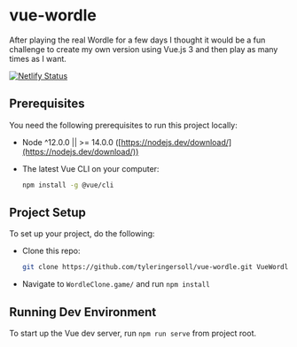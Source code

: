 # vue-wordle

After playing the real Wordle for a few days I thought it would be a fun challenge to create my own version using Vue.js 3 and then play as many times as I want.

[![Netlify Status](https://api.netlify.com/api/v1/badges/90900e60-a588-4166-b07a-0a3362199b5e/deploy-status)](https://app.netlify.com/sites/wordle-tyleringersoll/deploys)

## Prerequisites

You need the following prerequisites to run this project locally:

- Node ^12.0.0 || >= 14.0.0 ([https://nodejs.dev/download/](https://nodejs.dev/download/))

- The latest Vue CLI on your computer:

  ```bash
  npm install -g @vue/cli
  ```

## Project Setup

To set up your project, do the following:

- Clone this repo:

  ```bash
  git clone https://github.com/tyleringersoll/vue-wordle.git VueWordle.game/
  ```

- Navigate to `WordleClone.game/` and run `npm install`

## Running Dev Environment

To start up the Vue dev server, run `npm run serve` from project root.
